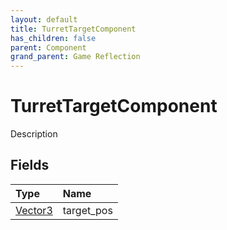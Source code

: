 ```yaml
---
layout: default
title: TurretTargetComponent
has_children: false
parent: Component
grand_parent: Game Reflection
---
```

# TurretTargetComponent
Description 

## Fields

| Type | Name |
|:----------|:--------------|
| [Vector3](/riftbreaker-wiki/docs/game-reflection/classes/vector3/) | target_pos |


